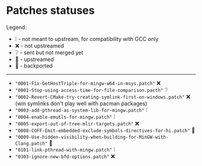 # Patches statuses

Legend:

- :grey_exclamation: - not meant to upstream, for compatibility with GCC only
- :x: - not upstreamed
- :grey_question: - sent but not merged yet
- :arrow_up_small:  - upstreamed
- :arrow_down_small:  - backported

-----

- `"0001-Fix-GetHostTriple-for-mingw-w64-in-msys.patch"` :x:
- `"0001-Stop-using-access-time-for-file-comparison.pacth"` :grey_question:
- `"0002-Revert-CMake-try-creating-symlink-first-on-windows.patch"` :x: (win symlinks don't play well with pacman packages)
- `"0003-add-pthread-as-system-lib-for-mingw.patch"` :grey_exclamation:
- `"0004-enable-emutls-for-mingw.patch"` :grey_exclamation:
- `"0005-export-out-of-tree-mlir-targets.patch"` :x:
- `"0008-COFF-Emit-embedded-exclude-symbols-directives-for-hi.patch"` :arrow_down_small:
- `"0009-Use-hidden-visibility-when-building-for-MinGW-with-Clang.patch"` :arrow_down_small:
- `"0101-link-pthread-with-mingw.patch"` :grey_exclamation:
- `"0303-ignore-new-bfd-options.patch"` :x:
